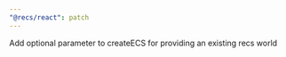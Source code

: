 ```yaml
---
"@recs/react": patch
---
```


Add optional parameter to createECS for providing an existing recs world
